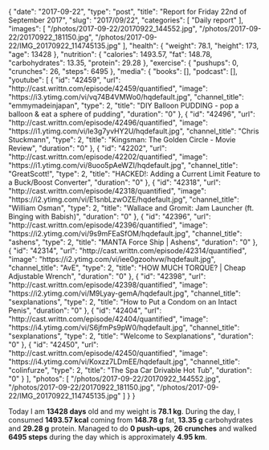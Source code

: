 {
    "date": "2017-09-22",
    "type": "post",
    "title": "Report for Friday 22nd of September 2017",
    "slug": "2017\/09\/22",
    "categories": [
        "Daily report"
    ],
    "images": [
        "\/photos\/2017-09-22\/20170922_144552.jpg",
        "\/photos\/2017-09-22\/20170922_181150.jpg",
        "\/photos\/2017-09-22\/IMG_20170922_114745135.jpg"
    ],
    "health": {
        "weight": 78.1,
        "height": 173,
        "age": 13428
    },
    "nutrition": {
        "calories": 1493.57,
        "fat": 148.78,
        "carbohydrates": 13.35,
        "protein": 29.28
    },
    "exercise": {
        "pushups": 0,
        "crunches": 26,
        "steps": 6495
    },
    "media": {
        "books": [],
        "podcast": [],
        "youtube": [
            {
                "id": "42459",
                "url": "http:\/\/cast.writtn.com\/episode\/42459\/quantified",
                "image": "https:\/\/i3.ytimg.com\/vi\/vq74B4VMWo0\/hqdefault.jpg",
                "channel_title": "emmymadeinjapan",
                "type": 2,
                "title": "DIY Balloon PUDDING - pop a balloon & eat a sphere of pudding",
                "duration": "0"
            },
            {
                "id": "42496",
                "url": "http:\/\/cast.writtn.com\/episode\/42496\/quantified",
                "image": "https:\/\/i1.ytimg.com\/vi\/le3g7yvHY2U\/hqdefault.jpg",
                "channel_title": "Chris Stuckmann",
                "type": 2,
                "title": "Kingsman: The Golden Circle - Movie Review",
                "duration": "0"
            },
            {
                "id": "42202",
                "url": "http:\/\/cast.writtn.com\/episode\/42202\/quantified",
                "image": "https:\/\/i1.ytimg.com\/vi\/8uoo5pAeWZI\/hqdefault.jpg",
                "channel_title": "GreatScott!",
                "type": 2,
                "title": "HACKED!: Adding a Current Limit Feature to a Buck\/Boost Converter",
                "duration": "0"
            },
            {
                "id": "42318",
                "url": "http:\/\/cast.writtn.com\/episode\/42318\/quantified",
                "image": "https:\/\/i2.ytimg.com\/vi\/E1snbLzwOZE\/hqdefault.jpg",
                "channel_title": "William Osman",
                "type": 2,
                "title": "Wallace and Gromit: Jam Launcher (ft. Binging with Babish)",
                "duration": "0"
            },
            {
                "id": "42396",
                "url": "http:\/\/cast.writtn.com\/episode\/42396\/quantified",
                "image": "https:\/\/i2.ytimg.com\/vi\/9s9mFEaSfOM\/hqdefault.jpg",
                "channel_title": "ashens",
                "type": 2,
                "title": "MANTA Force Ship | Ashens",
                "duration": "0"
            },
            {
                "id": "42314",
                "url": "http:\/\/cast.writtn.com\/episode\/42314\/quantified",
                "image": "https:\/\/i2.ytimg.com\/vi\/iee0gzoohvw\/hqdefault.jpg",
                "channel_title": "AvE",
                "type": 2,
                "title": "HOW MUCH TORQUE? | Cheap Adjustable Wrench",
                "duration": "0"
            },
            {
                "id": "42398",
                "url": "http:\/\/cast.writtn.com\/episode\/42398\/quantified",
                "image": "https:\/\/i2.ytimg.com\/vi\/M9Lyay-gemA\/hqdefault.jpg",
                "channel_title": "sexplanations",
                "type": 2,
                "title": "How to Put a Condom on an Intact Penis",
                "duration": "0"
            },
            {
                "id": "42404",
                "url": "http:\/\/cast.writtn.com\/episode\/42404\/quantified",
                "image": "https:\/\/i4.ytimg.com\/vi\/S6jfmPs9pW0\/hqdefault.jpg",
                "channel_title": "sexplanations",
                "type": 2,
                "title": "Welcome to Sexplanations",
                "duration": "0"
            },
            {
                "id": "42450",
                "url": "http:\/\/cast.writtn.com\/episode\/42450\/quantified",
                "image": "https:\/\/i4.ytimg.com\/vi\/Koxzz7LDmEE\/hqdefault.jpg",
                "channel_title": "colinfurze",
                "type": 2,
                "title": "The Spa Car Drivable Hot Tub",
                "duration": "0"
            }
        ],
        "photos": [
            "\/photos\/2017-09-22\/20170922_144552.jpg",
            "\/photos\/2017-09-22\/20170922_181150.jpg",
            "\/photos\/2017-09-22\/IMG_20170922_114745135.jpg"
        ]
    }
}

Today I am <strong>13428 days</strong> old and my weight is <strong>78.1 kg</strong>. During the day, I consumed <strong>1493.57 kcal</strong> coming from <strong>148.78 g</strong> fat, <strong>13.35 g</strong> carbohydrates and <strong>29.28 g</strong> protein. Managed to do <strong>0 push-ups</strong>, <strong>26 crunches</strong> and walked <strong>6495 steps</strong> during the day which is approximately <strong>4.95 km</strong>.
